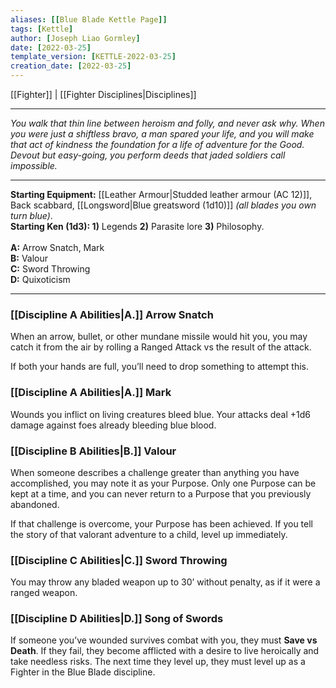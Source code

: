 ```yaml
---
aliases: [[Blue Blade Kettle Page]]
tags: [Kettle]
author: [Joseph Liao Gormley]
date: [2022-03-25]
template_version: [KETTLE-2022-03-25]
creation_date: [2022-03-25]
---
```

[[Fighter]] | [[Fighter Disciplines|Disciplines]]
___
*You walk that thin line between heroism and folly, and never ask why. When you were just a shiftless bravo, a man spared your life, and you will make that act of kindness the foundation for a life of adventure for the Good. Devout but easy-going, you perform deeds that jaded soldiers call impossible.*
___
**Starting Equipment:** [[Leather Armour|Studded leather armour (AC 12)]], Back scabbard, [[Longsword|Blue greatsword (1d10)]] *(all blades you own turn blue)*.<br>**Starting Ken (1d3): 1)** Legends **2)** Parasite lore **3)** Philosophy.<br><br>**A:** Arrow Snatch, Mark<br>**B:** Valour<br>**C:** Sword Throwing<br>**D:** Quixoticism
___
### [[Discipline A Abilities|A.]] Arrow Snatch
When an arrow, bullet, or other mundane missile would hit you, you may catch it from the air by rolling a Ranged Attack vs the result of the attack.

If both your hands are full, you’ll need to drop something to attempt this.

### [[Discipline A Abilities|A.]] Mark
Wounds you inflict on living creatures bleed blue. Your attacks deal +1d6 damage against foes already bleeding blue blood.

### [[Discipline B Abilities|B.]] Valour
When someone describes a challenge greater than anything you have accomplished, you may note it as your Purpose. Only one Purpose can be kept at a time, and you can never return to a Purpose that you previously abandoned.

If that challenge is overcome, your Purpose has been achieved. If you tell the story of that valorant adventure to a child, level up immediately.

### [[Discipline C Abilities|C.]] Sword Throwing
You may throw any bladed weapon up to 30’ without penalty, as if it were a ranged weapon.

### [[Discipline D Abilities|D.]] Song of Swords
If someone you’ve wounded survives combat with you, they must **Save vs Death**. If they fail, they become afflicted with a desire to live heroically and take needless risks. The next time they level up, they must level up as a Fighter in the Blue Blade discipline.